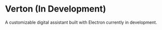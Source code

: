 # Verton (In Development)
A customizable digital assistant built with Electron currently in development.
